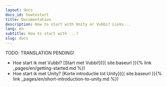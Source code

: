 ```yaml
---
layout: docs
docs_id: howtostart
title: Documentation
description: How to start with Unity or Vubbi? Links...
lang: en
subtitle: How to start with ...?
slug: docs
---
```


TODO: TRANSLATION PENDING!

  * Hoe start ik met Vubbi? [Start met Vubbi!]({{ site.baseurl }}{% link _pages/en/getting-started.md %})
  * Hoe start ik met Unity? [Korte introductie tot Unity]({{ site.baseurl }}{% link _pages/en/short-introduction-to-unity.md %})
